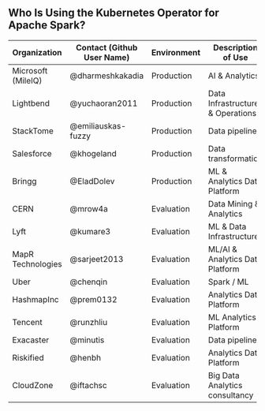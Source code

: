 ## Who Is Using the Kubernetes Operator for Apache Spark?

| Organization | Contact (Github User Name) | Environment | Description of Use |
| ------------- | ------------- | ------------- | ------------- |
| Microsoft (MileIQ) |@dharmeshkakadia| Production | AI & Analytics |
| Lightbend |@yuchaoran2011| Production | Data Infrastructure & Operations |
| StackTome | @emiliauskas-fuzzy | Production | Data pipelines |
| Salesforce | @khogeland | Production | Data transformation |
| Bringg | @EladDolev | Production | ML & Analytics Data Platform |
| CERN|@mrow4a| Evaluation | Data Mining & Analytics |
| Lyft |@kumare3| Evaluation | ML & Data Infrastructure |
| MapR Technologies |@sarjeet2013| Evaluation | ML/AI & Analytics Data Platform |
| Uber| @chenqin| Evaluation| Spark / ML|
| HashmapInc| @prem0132 | Evaluation | Analytics Data Platform |
| Tencent | @runzhliu | Evaluation | ML Analytics Platform |
| Exacaster | @minutis | Evaluation | Data pipelines
| Riskified | @henbh | Evaluation | Analytics Data Platform
| CloudZone | @iftachsc | Evaluation | Big Data Analytics consultancy

